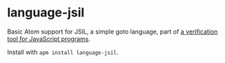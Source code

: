 # language-jsil
Basic Atom support for JSIL, a simple goto language, part of [a verification tool for JavaScript programs][1].

Install with `apm install language-jsil`.


  [1]: https://github.com/resource-reasoning/JavaScriptVerification/
